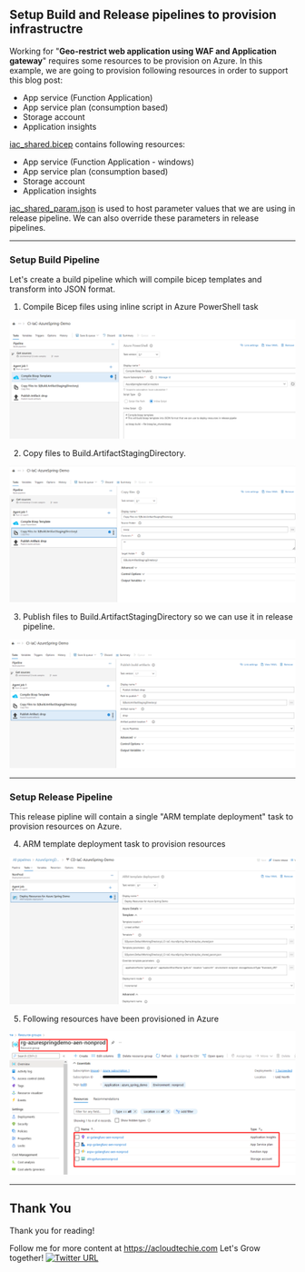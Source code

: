 ## Setup Build and Release pipelines to provision infrastructre
Working for "**Geo-restrict web application using WAF and Application gateway**" requires some resources to be provision on Azure. In this example, we are going to provision following resources in order to support this blog post:
- App service (Function Application)
- App service plan (consumption based)
- Storage account
- Application insights

[iac_shared.bicep](/setup-cicd-to-provision-infrastructure/iac_shared.bicep) contains following resources:
- App service (Function Application - windows)
- App service plan (consumption based)
- Storage account
- Application insights

[iac_shared_param.json](/setup-cicd-to-provision-infrastructure/iac_shared_param.json) is used to host parameter values that we are using in release pipeline. We can also override these parameters in release pipelines.

  
---
### Setup Build Pipeline
Let's create a build pipeline which will compile bicep templates and transform into JSON format.

1. Compile Bicep files using inline script in Azure PowerShell task
   
![Compile Bicep template](../images/12-ci-pipeline-compile-bicep.png)

2. Copy files to Build.ArtifactStagingDirectory.

![](../images/13-ci-pipeline-copy-files.png)


3. Publish files to Build.ArtifactStagingDirectory so we can use it in release pipeline.

![](../images/14-ci-pipeline-publish-artifacts.png)

---
### Setup Release Pipeline
This release pipline will contain a single "ARM template deployment" task to provision resources on Azure.

4. ARM template deployment task to provision resources

![](../images/15-cd-pipeline-arm-deployment-task.png)

5. Following resources have been provisioned in Azure

![](../images/16-rg-resources-azure-spring-demo.png)


---

## Thank You
Thank you for reading!

Follow me for more content at https://acloudtechie.com
Let's Grow together! [![Twitter URL](https://img.shields.io/twitter/url/https/twitter.com/bukotsunikki.svg?style=social&label=Follow%20%40zeeshanmcp12)](https://twitter.com/zeeshanmcp12)